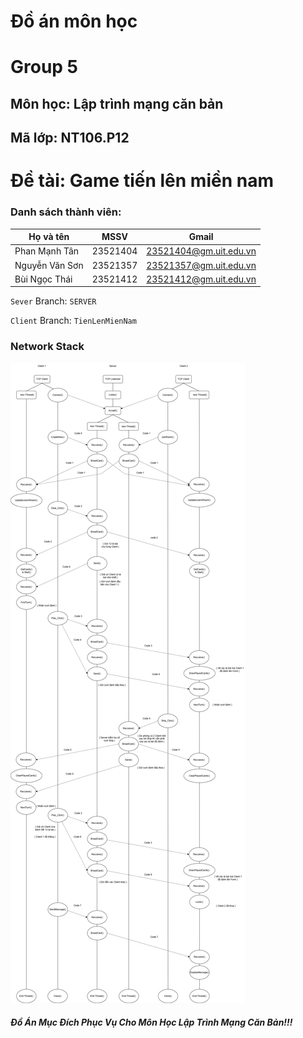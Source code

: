
# Đồ án môn học
# Group 5
## Môn học: Lập trình mạng căn bản
## Mã lớp: NT106.P12
# Đề tài: Game tiến lên miền nam
### Danh sách thành viên:
| Họ và tên | MSSV | Gmail |
|--------------|-------|------|
| Phan Mạnh Tân | 23521404 | [23521404@gm.uit.edu.vn](mailto:23521404@gm.uit.edu.vn) |
| Nguyễn Văn Sơn | 23521357 | [23521357@gm.uit.edu.vn](mailto:23521357@gm.uit.edu.vn) | 
| Bùi Ngọc Thái | 23521412 | [23521412@gm.uit.edu.vn](mailto:23521412@gm.uit.edu.vn) | 



`Sever` Branch: `SERVER`

`Client` Branch: `TienLenMienNam`
### Network Stack
![Ảnh ví dụ](NetworkStack.drawio.png)

##### Đồ Án Mục Đích Phục Vụ Cho Môn Học Lập Trình Mạng Căn Bản!!!

